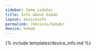 ```yaml
---
sidebar: home_sidebar
title: Info about kebab
layout: deviceinfo
permalink: /devices/kebab/
device: kebab
---
```

{% include templates/device_info.md %}
